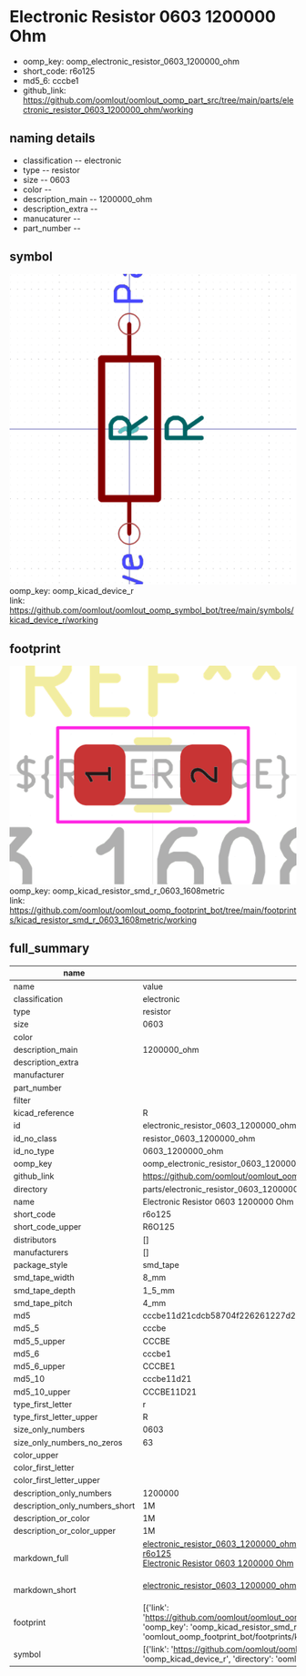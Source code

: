 # Electronic Resistor 0603 1200000 Ohm

  
* oomp_key: oomp_electronic_resistor_0603_1200000_ohm 
* short_code: r6o125
* md5_6: cccbe1  
* github_link: https://github.com/oomlout/oomlout_oomp_part_src/tree/main/parts/electronic_resistor_0603_1200000_ohm/working  
## naming details
* classification -- electronic
* type -- resistor
* size -- 0603
* color -- 
* description_main -- 1200000_ohm
* description_extra -- 
* manucaturer -- 
* part_number -- 



## symbol

![](symbol/0/working/working_600.png)  
oomp_key: oomp_kicad_device_r  
link: https://github.com/oomlout/oomlout_oomp_symbol_bot/tree/main/symbols/kicad_device_r/working  

## footprint

![](footprint/0/working/working_600.png)  
oomp_key: oomp_kicad_resistor_smd_r_0603_1608metric  
link: https://github.com/oomlout/oomlout_oomp_footprint_bot/tree/main/footprints/kicad_resistor_smd_r_0603_1608metric/working  

## full_summary
| name | value | 
| --- | --- | 
| name | value | 
| classification | electronic | 
| type | resistor | 
| size | 0603 | 
| color |  | 
| description_main | 1200000_ohm | 
| description_extra |  | 
| manufacturer |  | 
| part_number |  | 
| filter |  | 
| kicad_reference | R | 
| id | electronic_resistor_0603_1200000_ohm | 
| id_no_class | resistor_0603_1200000_ohm | 
| id_no_type | 0603_1200000_ohm | 
| oomp_key | oomp_electronic_resistor_0603_1200000_ohm | 
| github_link | https://github.com/oomlout/oomlout_oomp_part_src/tree/main/parts/electronic_resistor_0603_1200000_ohm/working | 
| directory | parts/electronic_resistor_0603_1200000_ohm | 
| name | Electronic Resistor 0603 1200000 Ohm | 
| short_code | r6o125 | 
| short_code_upper | R6O125 | 
| distributors | [] | 
| manufacturers | [] | 
| package_style | smd_tape | 
| smd_tape_width | 8_mm | 
| smd_tape_depth | 1_5_mm | 
| smd_tape_pitch | 4_mm | 
| md5 | cccbe11d21cdcb58704f226261227d22 | 
| md5_5 | cccbe | 
| md5_5_upper | CCCBE | 
| md5_6 | cccbe1 | 
| md5_6_upper | CCCBE1 | 
| md5_10 | cccbe11d21 | 
| md5_10_upper | CCCBE11D21 | 
| type_first_letter | r | 
| type_first_letter_upper | R | 
| size_only_numbers | 0603 | 
| size_only_numbers_no_zeros | 63 | 
| color_upper |  | 
| color_first_letter |  | 
| color_first_letter_upper |  | 
| description_only_numbers | 1200000 | 
| description_only_numbers_short | 1M | 
| description_or_color | 1M | 
| description_or_color_upper | 1M | 
| markdown_full | [electronic_resistor_0603_1200000_ohm](https://github.com/oomlout/oomlout_oomp_part_src/tree/main/parts/electronic_resistor_0603_1200000_ohm/working)<br>[r6o125](https://github.com/oomlout/oomlout_oomp_part_src/tree/main/parts/electronic_resistor_0603_1200000_ohm/working)<br>[Electronic Resistor 0603 1200000 Ohm](https://github.com/oomlout/oomlout_oomp_part_src/tree/main/parts/electronic_resistor_0603_1200000_ohm/working)<br><br> | 
| markdown_short | [electronic_resistor_0603_1200000_ohm](https://github.com/oomlout/oomlout_oomp_part_src/tree/main/parts/electronic_resistor_0603_1200000_ohm/working)<br><br> | 
| footprint | [{'link': 'https://github.com/oomlout/oomlout_oomp_footprint_bot/tree/main/foootprntss/kicad_resistor_smd_r_0603_1608metric', 'oomp_key': 'oomp_kicad_resistor_smd_r_0603_1608metric', 'directory': 'oomlout_oomp_footprint_bot/footprints/kicad_resistor_smd_r_0603_1608metric//working/working.kicad_mod'}] | 
| symbol | [{'link': 'https://github.com/oomlout/oomlout_oomp_symbol_bot/tree/main/symbols/kicad_device_r', 'oomp_key': 'oomp_kicad_device_r', 'directory': 'oomlout_oomp_symbol_bot/symbols/kicad_device_r//working/working.kicad_sym'}] | 
